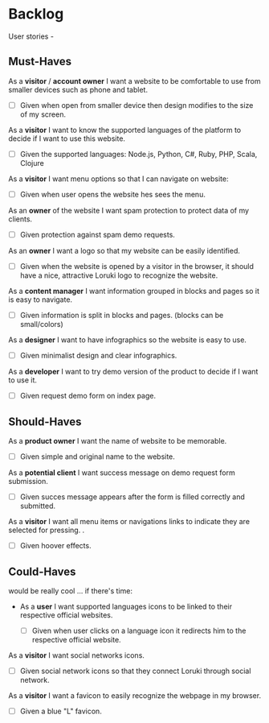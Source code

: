 # Backlog

User stories -

## Must-Haves

As a **visitor** / **account owner** I want a website to be comfortable to use from smaller devices such as phone and tablet.

- [ ] Given when open from smaller device then design modifies to the size of my screen.

As a **visitor** I want to know the supported languages of the platform to decide if I want to use this website.

- [ ] Given the supported languages: Node.js, Python, C#, Ruby, PHP, Scala, Clojure

 As a **visitor** I want menu options so that I can navigate on website:
 
 - [ ] Given when user opens the website hes sees the menu.

As an **owner** of the website I want spam protection to protect data of my clients.

- [ ] Given protection against spam demo requests.

 As an **owner** I want a logo so that my website can be easily identified.
  
 - [ ] Given when the website is opened by a visitor in the browser, it should have a nice, attractive Loruki logo to recognize the website.

As a **content manager** I want information grouped in blocks and pages so it is easy to navigate. 

- [ ] Given information is split in blocks and pages. (blocks can be small/colors)

As a **designer** I want to have infographics so the website is easy to use.

- [ ] Given minimalist design and clear infographics.

As a **developer** I want to try demo version of the product to decide if I want to use it.

- [ ] Given request demo form on index page.


## Should-Haves

As a **product owner** I want the name of website to be memorable.

- [ ] Given simple and original name to the website.

As a **potential client** I want success message on demo request form submission.

   - [ ] Given succes message appears after the form is filled correctly and submitted. 
   
As a **visitor** I want all menu items or navigations links to indicate they are selected for pressing.
. 
  - [ ] Given hoover effects.

## Could-Haves

would be really cool ... if there's time:
 
- As a **user** I want supported languages icons to be linked to their respective official websites.

  - [ ] Given when user clicks on a language icon it redirects him to the respective official website.
  
 As a **visitor** I want social networks icons.
  - [ ] Given social network icons so that they connect Loruki through social network.
  
 As a **visitor** I want a favicon to easily recognize the webpage in my browser.
 - [ ] Given a blue "L" favicon.


<!--## Story Sequencing

([diagram source](https://excalidraw.com/#json=5492536709742592,eehelCbxb4yj2n5D3cTn1g))

![story sequencing graph](./story-sequencing-graph.svg)-->



